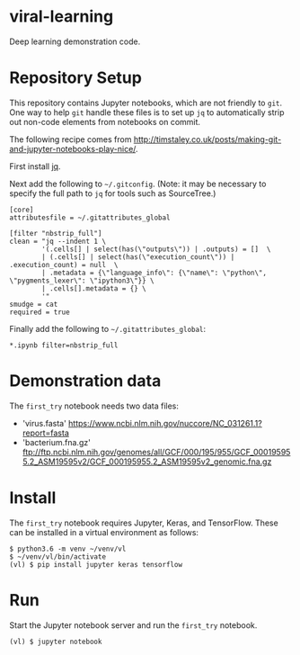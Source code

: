 # viral-learning
Deep learning demonstration code.

# Repository Setup
This repository contains Jupyter notebooks, which are not friendly to `git`. One
way to help `git` handle these files is to set up `jq` to automatically
strip out non-code elements from notebooks on commit.

The following recipe comes from http://timstaley.co.uk/posts/making-git-and-jupyter-notebooks-play-nice/.

First install [jq](https://stedolan.github.io/jq/download/).

Next add the following to `~/.gitconfig`. (Note: it may be necessary to specify
the full path to `jq` for tools such as SourceTree.)

```
[core]
attributesfile = ~/.gitattributes_global

[filter "nbstrip_full"]
clean = "jq --indent 1 \
        '(.cells[] | select(has(\"outputs\")) | .outputs) = []  \
        | (.cells[] | select(has(\"execution_count\")) | .execution_count) = null  \
        | .metadata = {\"language_info\": {\"name\": \"python\", \"pygments_lexer\": \"ipython3\"}} \
        | .cells[].metadata = {} \
        '"
smudge = cat
required = true
```

Finally add the following to `~/.gitattributes_global`:

```
*.ipynb filter=nbstrip_full
```

# Demonstration data
The `first_try` notebook needs two data files:

  + 'virus.fasta' https://www.ncbi.nlm.nih.gov/nuccore/NC_031261.1?report=fasta
  + 'bacterium.fna.gz' ftp://ftp.ncbi.nlm.nih.gov/genomes/all/GCF/000/195/955/GCF_000195955.2_ASM19595v2/GCF_000195955.2_ASM19595v2_genomic.fna.gz

# Install
The `first_try` notebook requires Jupyter, Keras, and TensorFlow. These can be installed
in a virtual environment as follows:

```
$ python3.6 -m venv ~/venv/vl
$ ~/venv/vl/bin/activate
(vl) $ pip install jupyter keras tensorflow
```

# Run
Start the Jupyter notebook server and run the `first_try` notebook.

```
(vl) $ jupyter notebook
```
